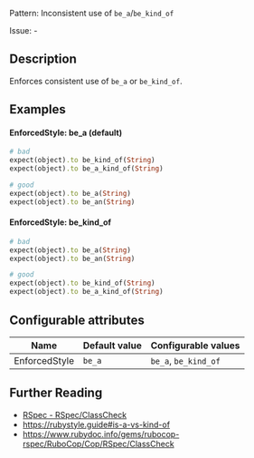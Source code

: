 Pattern: Inconsistent use of `be_a`/`be_kind_of`

Issue: -

## Description

Enforces consistent use of `be_a` or `be_kind_of`.

## Examples

#### EnforcedStyle: be_a (default)

```ruby
# bad
expect(object).to be_kind_of(String)
expect(object).to be_a_kind_of(String)

# good
expect(object).to be_a(String)
expect(object).to be_an(String)
```

#### EnforcedStyle: be_kind_of

```ruby
# bad
expect(object).to be_a(String)
expect(object).to be_an(String)

# good
expect(object).to be_kind_of(String)
expect(object).to be_a_kind_of(String)
```

## Configurable attributes

Name | Default value | Configurable values
--- | --- | ---
EnforcedStyle | `be_a` | `be_a`, `be_kind_of`

## Further Reading

* [RSpec - RSpec/ClassCheck](https://docs.rubocop.org/rubocop-rspec/cops_rspec.html#rspecclasscheck)
* https://rubystyle.guide#is-a-vs-kind-of
* https://www.rubydoc.info/gems/rubocop-rspec/RuboCop/Cop/RSpec/ClassCheck